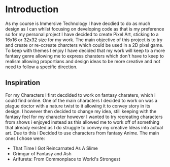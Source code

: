 # Introduction
As my course is Immersive Technology I have decdied to do as much design as I can whilst focusing on developing code as that is my preference so for my personal project I have decided to create Pixel Art, sticking to a 16x16 or 32x32 size for my work. The main objective of this project is to try and create or re-ccreate charcters which could be used in a 2D pixel game. To keep with themes I enjoy I have decided that my work will keep to a more fantasy genre allowing me to express charaters which don't have to keep to realism allowing proportians and design ideas to be more creative and not need to follow a specific direction. 

## Inspiration
For my Characters I first decdided to work on fantasy charaters, which i could find online. One of the main characters I decided to work on was a plague doctor with a nature twist to it allowing it to convey story in its design. I however then decided to change my idea, still keeping with the fantasy feel for my character however I wanted to try recreating characters from shows i enjoyed instead as this allowed me to work off of something that already existed as I do struggle to convey my creative Ideas into actual art. Due to this i Decided to use characters from fantasy Anime. The main ones I chose were:
- That Time I Got Reincarnated As A Slime
- Grimgar of Fantasy and Ash
- Arifureta: From Commonplace to World's Strongest



## 
